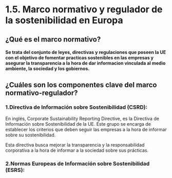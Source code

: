 # 1.5. Marco normativo y regulador de la sostenibilidad en Europa
## ¿Qué es el marco normativo?

#### Se trata del conjunto de leyes, directivas y regulaciones que poseen la UE con el objetivo de fomentar practicas sostenibles en las empresas y asegurar la transparencia a la hora de dar informacion vinculada al medio ambiente, la sociedad y los gobiernos.

## ¿Cuáles son los componentes clave del marco normativo-regulador?

 ### 1.Directiva de Información sobre Sostenibilidad (CSRD): 
En inglés, Corporate Sustainability Reporting Directive, es la Directiva de Información sobre Sostenibilidad de la UE. 
Este grupo se encarga de establecer los criterios que deben seguir las empresas a la hora de informar sobre su sostenibilidad. 

 
 Esta directiva busca mejorar la transparencia y la responsabilidad corporativa a la hora de informar a la sociedad sobre sus prácticas.


 ### 2.Normas Europeas de Información sobre Sostenibilidad (ESRS):
 
